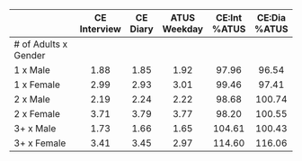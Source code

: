 
|                      | CE<br>Interview |  CE<br>Diary | ATUS<br>Weekday | CE:Int<br>%ATUS | CE:Dia<br>%ATUS |
| -------------------- | :----------: | :----------: | :----------: | :----------: | :----------: |
| # of Adults x Gender |              |              |              |              |              |
| 1 x Male             |         1.88 |         1.85 |         1.92 |        97.96 |        96.54 |
| 1 x Female           |         2.99 |         2.93 |         3.01 |        99.46 |        97.41 |
| 2 x Male             |         2.19 |         2.24 |         2.22 |        98.68 |       100.74 |
| 2 x Female           |         3.71 |         3.79 |         3.77 |        98.20 |       100.55 |
| 3+ x Male            |         1.73 |         1.66 |         1.65 |       104.61 |       100.43 |
| 3+ x Female          |         3.41 |         3.45 |         2.97 |       114.60 |       116.06 |

